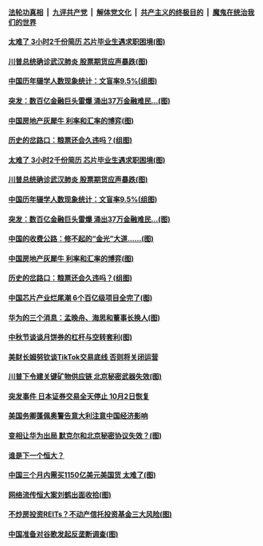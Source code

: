 

####  [法轮功真相](../../../../basic/blob/master/README.md?t=10021931) &nbsp;|&nbsp; [九评共产党](../../../../9ping.md/blob/master/README.md?t=10021931) &nbsp;|&nbsp; [解体党文化](../../../../jtdwh.md/blob/master/README.md?t=10021931)  &nbsp;|&nbsp; [共产主义的终极目的](../../../../gczydzjmd.md/blob/master/README.md?t=10021931) &nbsp;|&nbsp; [魔鬼在统治我们的世界](../../../../mgztzwmdsj.md/blob/master/README.md?t=10021931) 

#### [太难了 3小时2千份简历 芯片毕业生遇求职困境(图)](../pages/p5/947981.md?t=10021931) 

#### [川普总统确诊武汉肺炎 股票期货应声暴跌(图)](../pages/p5/947990.md?t=10021931) 

#### [中国历年辍学人数现象统计：文盲率9.5%(组图)](../pages/p5/947950.md?t=10021931) 

#### [突发：数百亿金融巨头雷爆 涌出37万金融难民…(图)](../pages/p5/947954.md?t=10021931) 

#### [中国房地产灰犀牛 利率和汇率的博弈(图)](../pages/p5/947923.md?t=10021931) 

#### [历史的岔路口：粮票还会久违吗？(组图)](../pages/p5/947948.md?t=10021931) 

#### [太难了 3小时2千份简历 芯片毕业生遇求职困境(图)](../pages/p5/947981.md?t=10021931) 

#### [川普总统确诊武汉肺炎 股票期货应声暴跌(图)](../pages/p5/947990.md?t=10021931) 

#### [中国历年辍学人数现象统计：文盲率9.5%(组图)](../pages/p5/947950.md?t=10021931) 

#### [突发：数百亿金融巨头雷爆 涌出37万金融难民…(图)](../pages/p5/947954.md?t=10021931) 

#### [中国的收费公路：修不起的“金光”大道……(图)](../pages/p5/947943.md?t=10021931) 

#### [中国房地产灰犀牛 利率和汇率的博弈(图)](../pages/p5/947923.md?t=10021931) 

#### [历史的岔路口：粮票还会久违吗？(组图)](../pages/p5/947948.md?t=10021931) 

#### [中国芯片产业烂尾潮 6个百亿级项目全完了(图)](../pages/p5/947891.md?t=10021931) 

#### [华为的三个消息：孟晚舟、海思和董事长换人(图)](../pages/p5/947883.md?t=10021931) 

#### [中秋节谈谈月饼券的杠杆与空转套利(图)](../pages/p5/947882.md?t=10021931) 

#### [美财长姆努钦谈TikTok交易底线 否则将关闭运营](../pages/p5/947881.md?t=10021931) 

#### [川普下令建关键矿物供应链 北京秘密武器失效(图)](../pages/p5/947875.md?t=10021931) 

#### [突发事件 日本证券交易全天停止 10月2日恢复](../pages/p5/947872.md?t=10021931) 

#### [美国务卿蓬佩奥警告意大利注意中国经济影响](../pages/p5/947871.md?t=10021931) 

#### [变相让华为出局 默克尔和北京秘密协议失效？(图)](../pages/p5/947802.md?t=10021931) 

#### [谁是下一个恒大？](../pages/p5/947825.md?t=10021931) 

#### [中国三个月内需买1150亿美元美国货 太难了(图)](../pages/p5/947801.md?t=10021931) 

#### [网络流传恒大案刘鹤出面收拾(图)](../pages/p5/947824.md?t=10021931) 

#### [不炒房投资REITs？不动产信托投资基金三大风险(图)](../pages/p5/947803.md?t=10021931) 

#### [中国准备对谷歌发起反垄断调查(图)](../pages/p5/947820.md?t=10021931) 

